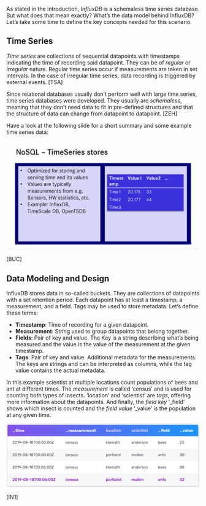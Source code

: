 As stated in the introduction, *InfluxDB* is a schemaless time series database. But what does that mean exactly? What’s the data model behind InfluxDB? Let’s take some time to define the key concepts needed for this scenario.

## Time Series

*Time series* are collections of sequential datapoints with timestamps indicating the time of recording said datapoint. They can be of *regular* or *irregular* nature. Regular time series occur if measurements are taken in set intervals. In the case of irregular time series, data recording is triggered by external events. [TSA]

Since relational databases usually don’t perform well with large time series, time series databases were developed. They usually are *schemaless*, meaning that they don’t need data to fit in pre-defined structures and that the structure of data can change from datapoint to datapoint. [ZEH]

Have a look at the following slide for a short summary and some example time series data:


![Slide about Time Series](./assets/TimeSeriesSlide.png)

[BUC]

## Data Modeling and Design

InfluxDB stores data in so-called buckets. They are collections of datapoints with a set retention period. Each datapoint has at least a timestamp, a measurement, and a field. Tags may be used to store metadata. Let’s define these terms:

- **Timestamp**: Time of recording for a given datapoint.
- **Measurement**: String used to group datapoints that belong together.
- **Fields**: Pair of key and value. The Key is a string describing what’s being measured and the value is the value of the measurement at the given timestamp.
- **Tags**: Pair of key and value. Additional metadata for the measurements. The keys are strings and can be interpreted as columns, while the tag value contains the actual metadata.

In this example scientist at multiple locations count populations of bees and ant at different times. The *measurement* is called ‘census’ and is used for counting both types of insects. ‘location’ and ‘scientist’ are *tags*, offering more information about the datapoints. And finally, the *field key* ‘_field’ shows which insect is counted and the *field value* ‘_value’ is the population at any given time.

![Example Data 'census'](./assets/data.png)

[IN1]